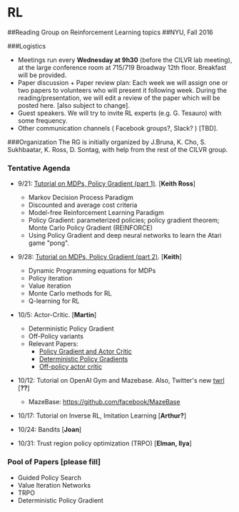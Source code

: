 # RL
##Reading Group on Reinforcement Learning topics
##NYU, Fall 2016

###Logistics 
  - Meetings run every **Wednesday at 9h30** (before the CILVR lab meeting), at the large conference room at 715/719 Broadway 12th floor. Breakfast will be provided.
  - Paper discussion + Paper review plan: Each week we will assign one or two papers to volunteers who will present it following week. During the reading/presentation, we will edit a review of the paper which will be posted here. [also subject to change].
  - Guest speakers. We will try to invite RL experts (e.g. G. Tesauro) with some frequency.
  - Other communication channels ( Facebook groups?, Slack? ) [TBD].
  
###Organization
The RG is initially organized by J.Bruna, K. Cho, S. Sukhbaatar, K. Ross, D. Sontag, with help from the rest of the CILVR group.

### Tentative Agenda

  - 9/21: [Tutorial on MDPs, Policy Gradient (part 1)](MDP_RL_Lecture1.pdf). [**Keith Ross**]
    - Markov Decision Process Paradigm
    - Discounted and average cost criteria
    - Model-free Reinforcement Learning Paradigm
    - Policy Gradient: parameterized policies; policy gradient theorem; Monte Carlo Policy Gradient (REINFORCE)
    - Using Policy Gradient and deep neural networks to learn the Atari game "pong".

  - 9/28: [Tutorial on MDPs, Policy Gradient (part 2)](MDP_RL_Lecture2.pdf). [**Keith**]
    - Dynamic Programming equations for MDPs
    - Policy iteration 
    - Value iteration
    - Monte Carlo methods for RL 
    - Q-learning for RL 
    
  - 10/5: Actor-Critic. [**Martin**]
    - Deterministic Policy Gradient
    - Off-Policy variants
    - Relevant Papers:
      - [Policy Gradient and Actor Critic](https://webdocs.cs.ualberta.ca/~sutton/papers/SMSM-NIPS99.pdf)
      - [Deterministic Policy Gradients](http://jmlr.org/proceedings/papers/v32/silver14.pdf)
      - [Off-policy actor critic](https://webdocs.cs.ualberta.ca/~sutton/papers/Degris-OffPAC-ICML-2012.pdf)
       
  - 10/12: Tutorial on OpenAI Gym and Mazebase. Also, Twitter's new [twrl](https://github.com/twitter/torch-twrl)  [**??**]
    - MazeBase: https://github.com/facebook/MazeBase
  - 10/17: Tutorial on Inverse RL, Imitation Learning [**Arthur?**]
  - 10/24: Bandits [**Joan**]
  - 10/31: Trust region policy optimization (TRPO) [**Elman, Ilya**]



### Pool of Papers [please fill]

 - Guided Policy Search
 - Value Iteration Networks
 - TRPO
 - Deterministic Policy Gradient 






